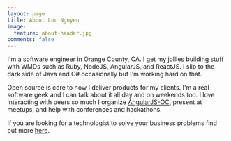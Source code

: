```yaml
---
layout: page
title: About Loc Nguyen
image:
  feature: about-header.jpg
comments: false
---
```


I'm a software engineer in Orange County, CA. I get my jollies building stuff with WMDs such as Ruby, NodeJS, AngularJS,
 and ReactJS. I slip to the dark side of Java and C# occasionally but I'm working hard on that.

Open source is core to how I deliver products for my clients. I'm a real software geek and I can talk about it
all day and on weekends too. I love interacting with peers so much I organize
[AngularJS-OC](http://www.meetup.com/AngularJS-OC), present at  meetups, and help with conferences and
hackathons.

If you are looking for a technologist to solve your business problems find out more [here]({{site_url}}/consulting).